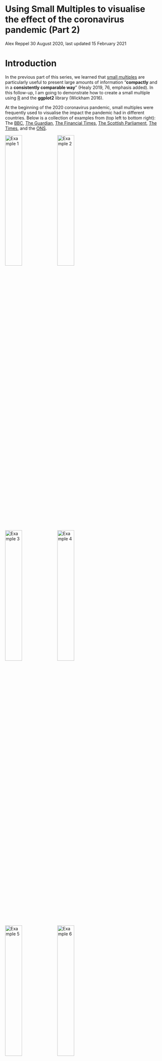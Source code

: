 Using Small Multiples to visualise the effect of the coronavirus
pandemic (Part 2)
================
Alex Reppel
30 August 2020, last updated 15 February 2021

# Introduction

In the previous part of this series, we learned that [small
multiples](https://www.edwardtufte.com/bboard/q-and-a-fetch-msg?msg_id=0000hv)
are particularly useful to present large amounts of information
“**compactly** and in a **consistently comparable way**” (Healy 2019,
76, emphasis added). In this follow-up, I am going to demonstrate how to
create a small multiple using [R](https://www.r-project.org/) and the
**ggplot2** library (Wickham 2016).

At the beginning of the 2020 coronavirus pandemic, small multiples were
frequently used to visualise the impact the pandemic had in different
countries. Below is a collection of examples from (top left to bottom
right): The [BBC](https://www.bbc.com/news/world-51235105), [The
Guardian](https://www.theguardian.com/world/2020/jul/30/covid-19-england-had-highest-excess-death-levels-in-europe-by-end-of-may),
[The Financial
Times](https://www.ft.com/content/a2901ce8-5eb7-4633-b89c-cbdf5b386938),
[The Scottish
Parliament](https://spice-spotlight.scot/2020/06/19/excess-deaths-in-scotland/),
[The
Times](https://www.thetimes.co.uk/article/curfew-threat-to-stop-virus-bwnst6nrq),
and the
[ONS](https://www.ons.gov.uk/peoplepopulationandcommunity/birthsdeathsandmarriages/deaths/bulletins/deathsregisteredweeklyinenglandandwalesprovisional/weekending14august2020).

<img src="assets/img/example3.png" style="width:33.0%"
alt="Example 1" />
<img src="assets/img/example2.png" style="width:33.0%"
alt="Example 2" />
<img src="assets/img/example1.png" style="width:33.0%"
alt="Example 3" />
<img src="assets/img/example4.png" style="width:33.0%"
alt="Example 4" />
<img src="assets/img/example5.png" style="width:33.0%"
alt="Example 5" />
<img src="assets/img/example6.png" style="width:33.0%"
alt="Example 6" />

Several of these examples compare *mortality rates* across countries.
One of them, [John Burn-Murdock](https://twitter.com/jburnmurdoch)’s
small multiple of [mortality rates for different
countries](https://www.ft.com/content/a2901ce8-5eb7-4633-b89c-cbdf5b386938),
is a particularly impressive example of how a carefully designed small
multiple makes complex data accessible. Part of its appeal are the
customisations and instructive annotations that were added to the graph.

<figure>
<img src="assets/img/inspiration.png" style="width:75.0%"
alt="FT analysis of mortality rates by John Burn-Murdock. (Source: Financial Times.)" />
<figcaption aria-hidden="true">FT analysis of mortality rates by John
Burn-Murdock. (Source: Financial Times.)</figcaption>
</figure>

## Aim

Collecting mortality data across countries is difficult and we are not
attempting to replicate that in this exercise. Instead, we will create a
small multiple that compares *mortality rates* for England and Wales
across different age groups using [R](https://www.r-project.org/) and
the **ggplot2** library (Wickham 2016). As an additional challenge, my
aim is to reproduce some of the aesthetics, as well as the overall
visual appeal of [John Burn-Murdock](https://twitter.com/jburnmurdoch)’s
small multiple of [mortality rates for different
countries](https://www.ft.com/content/a2901ce8-5eb7-4633-b89c-cbdf5b386938).

## Acknowledgements

Good data visualisations depend on good data. For this exercise, I used
data from the UK’s [Office for National
Statistics](https://www.ons.gov.uk/peoplepopulationandcommunity/birthsdeathsandmarriages/deaths/articles/comparisonsofallcausemortalitybetweeneuropeancountriesandregions/januarytojune2020).

This, then, brings me to the first code snippet. Here, we create a
variable called `acknowledgements` to store a number of acknowledgements
that will later appear at the lower right corner of the graph.

``` r
acknowledgements <- c(
    "Data: Office for National Statistics licensed under the Open Government Licence.",
    "Created by AR using R and ggplot2. Aesthetics inspired by John Burn-Murdock / FT.",
    "Reference: Wickham H. (2016). ggplot2: Elegant Graphics for Data Analysis, 2nd ed., New York: Springer.")
```

# Customisation

There are a couple of additional variable required for the graph, such
as an appropriate `title`.

``` r
title <- "Weekly provisional figures on deaths registered in England and Wales."
```

Earlier, I said that, as an additional challenge, we will try to
reproduce some of the design aesthetic of an existing visualisation,
which means we should specify a couple of customisation options that we
only have to specify once, but that will be used in code blocks through
this exercise.

These are:

1.  A subtitle that allows us to highlight individual words
2.  The ability to highlight specific weeks in the final graph
3.  A custom colour scheme

## Highlight individual words in the subtitle

We will use the subtitle of the final graph as a replacement for a more
traditional legend that assists viewers in decoding the final graph.

This unwieldy line stores the text “*Weekly cases by age group for 2020
compared to the historic average between 2010 and 2019*” into the
`subtitle` variable.

``` r
subtitle <- "Weekly cases by age group for <b style='color: %s'>%d</b> compared to the <b style='color: %s'>historic average</b> between <b style='color: %s'>%d</b> to <b style='color: %s'>%d</b>."
```

The text contains some [HTML](https://en.wikipedia.org/wiki/HTML) code
to highlight individual words, three placeholders (indicated by a `%d`)
for dates, and another four placeholders (indicated by a `%s`) for
colour labels.

Using HTML formatting and placeholders in the text allows us to (a)
highlight individual words and (b) to insert years and colour names
dynamically later on. (The technical term for this technique is called
[string
formatting](https://stackoverflow.com/questions/46085274/is-there-a-string-formatting-operator-in-r-similar-to-pythons).)

## Highlight individual weeks

Another customisation we will do later on is to highlight individual
weeks on the x-axis. The variable `highlight_weeks` contains the numbers
of the four weeks that will be shown on the x-axis in the final graph
(with the dates corresponding to each week):

1.  Week 1, beginning Monday, 30. December 2019
2.  Week 13, beginning Monday, 23. March 2020
3.  Week 27, beginning Monday, 29. June 2020
4.  Week 53, beginning Monday, 28. December 2020

``` r
highlight_weeks <- c(1, 13, 27, 53)
```

## Specify a colour scheme

The last customisation we have to specify is a colour scheme.
**ggplot2** offers a wide variety of themes and colour schemes, so this
is yet another step that isn’t really required to create an attractive
graph. I am adding it here in an attempt to replicate the visual appeal
of [John Burn-Murdock](https://twitter.com/jburnmurdoch)’s small
multiple of [mortality rates for different
countries](https://www.ft.com/content/a2901ce8-5eb7-4633-b89c-cbdf5b386938).

``` r
# Current year
highlight_colour = "#C11B17"
# Previous years
historic_colour = "#343434"
# Background fill
background_colour = "#FFF5EE" # "SeaShell"
# Horizontal and vertical lines
grid_colour = "#FFF9F5"
# Main title
title_colour = "#0C090A" # "Night"
# Subtitle, caption, and axis labels
label_colour = "#5C5858" # "Gray Dolphin"
```

# Setup

Before we can begin crating a graph, we have to load a couple of
packages that provide **R** with the necessary capabilities. We also
have to load our data file.

## Packages

This exercise uses **ggplot2**, which is part of
[tidyverse](https://www.tidyverse.org), a collection of several useful
packages.

[tidyverse](https://www.tidyverse.org) is not part of the default R
installation and needs to be installed separately.

To be able to customise the `subtitle` with HTML formatting, we also
need to install [ggtext](https://github.com/wilkelab/ggtext). (In the
code snippet below, the commands to load both packages are commented
out. Remove the “\#” sign in front of each line to install each
package.)

``` r
# install.packages("tidyverse")
# install.packages("ggtext")
```

Once installed, required packages can be loaded using the `library()`
function.

``` r
library(tidyverse)
library(ggtext)
```

## Data files

The data file extracted from the **ONS** data is stored as
[comma-separated
values](https://en.wikipedia.org/wiki/Comma-separated_values) and needs
to be read into a variable.

The place where **R** can find the data file is the only argument
required by the `read.csv()` function. The file is called
`small_multiples_data_age_EW.csv` in the `_assets/_data/` directory.

We add two more useful arguments this function: (a) to specify that
column names should be left untouched (`check.names = FALSE`) and (b)
that empty cells should be treated as missing values or `NA`s, so that
**R** knows that these values are missing (`na.strings = ""`).

``` r
data <- read.csv(
  "assets/data/small_multiples_data_age_EW.csv",
  check.names = FALSE,
  na.strings = "")
```

We can confirm that the data was successfully loaded by using the
`tail()` function, which displays the last couple of rows of the data
set.

``` r
tail(data)
```

    ##     YEAR WEEK       DATE 14 years or younger 15 to 44 years 45 to 64 years
    ## 569 2020   48 27/11/2020                  61            350           1553
    ## 570 2020   49 04/12/2020                  65            339           1529
    ## 571 2020   50 11/12/2020                  65            310           1525
    ## 572 2020   51 18/12/2020                  60            318           1524
    ## 573 2020   52 25/12/2020                  NA             NA             NA
    ## 574 2020   53 01/01/2021                  NA             NA             NA
    ##     65 to 74 years 75 to 84 years 85 years or more
    ## 569           1999           3561             4932
    ## 570           2028           3503             4839
    ## 571           1995           3608             4789
    ## 572           2051           3738             5320
    ## 573             NA             NA               NA
    ## 574             NA             NA               NA

Using the `tail()` function confirms that the data has been loaded
successfully and that it is stored as expected, with the six age groups
used as column labels.

# Data manipulation

Some additional *data wrangling* (Sterling 2005) is required to convert
the data set into a format that the **ggplot2** library can understand:

1.  convert dates from text into date objects
2.  ‘tidy’ the data set
3.  create custom labels for the x-axis

## Dates

Dates are currently stored as text strings, but it’ll be much easier to
work with dates as `date object`, or objects where **R** knows that it
is working with dates.

The following code tells **R** that the `DATE` column contains dates in
the form `DD/MM/YYYY`. The `data$DATE` command is shorthand for “select
the entire `DATE` column in the `data` data set”.

``` r
data$DATE <- as.Date(
  data$DATE,
  format = "%d/%m/%Y")  # e.g. "26/08/2020"
```

Once dates are converted into date objects, **R** knows what to do with
them. We can, for example, move each individual date stored in our data
set back four days:

``` r
data$DATE <- data$DATE - 4  # Move four days back to the beginning of the week.
```

I am doing this to highlight how easy it is to manipulate dates in
**R**. But there is also a practical reason for moving the date to the
beginning of the week. The ONS data labels weeks by the date of the
Friday, or the end, of that week. By subtracting four days, we arrive at
the Monday of the same week.

While not strictly necessary, it demonstrates the flexibility we have in
terms of manipulating data within **R**, as opposed to changing date
labels manually in a spreadsheet programme for example. (However, it is
also important to acknowledge that the adjustment made here changes the
reference to the data in the **ONS** data set, which may not be
appropriate. These changes are made for illustrative purposes.)

## ‘Tidy’ the data set

The original data set from the **ONS** and the data set I created from
it store some relevant values in columns., such as the six `Age Groups`.
This format is often referred to as “*wide*”, as opposed to a “*long*”
format where all values are stored in rows and no values are stored in
columns. While I find “wide” data much easier to read or work with
manually, **ggplot2** disagrees and prefers data stored in “long”
format, which is also known as “*tidy*” format.

The following code, adapted from Wickham and Grolemund (2017, 153)
converts our data set from a “wide” format into “long” or “tidy” format:

``` r
data <- data %>%
  gather(
    `14 years or younger`,
    `15 to 44 years`,
    `45 to 64 years`,
    `65 to 74 years`,
    `75 to 84 years`,
    `85 years or more`,
    key = "AGE_GROUP",
    value = "CASE_COUNT")
```

We can confirm this by listing some of the rows in the now “tidy” data
set. Here, we list five rows, starting at row 3,392:

    ##      YEAR WEEK       DATE        AGE_GROUP CASE_COUNT
    ## 3392 2020    1 2019-12-30 85 years or more       5355
    ## 3393 2020    2 2020-01-06 85 years or more       5994
    ## 3394 2020    3 2020-01-13 85 years or more       5345
    ## 3395 2020    4 2020-01-20 85 years or more       4814
    ## 3396 2020    5 2020-01-27 85 years or more       4707

We can see that the different age groups were successfully into a “tidy”
format that **ggplot2** likes.

## Identify current, previous, and first year

Many of the examples shown at the beginning of this tutorial compare
mortality rates for 2020 with the average rates of previous years
(typically the average over the past five years). This is an effective
way to inform citizens about the impact of the pandemic.

We aim for something similar in this example, which requires us to
distinguish data for the current year, previous years, and also for the
first year in the data set. (These variables will be used in subsequent
code blocks and to customise the `subtitle`.)

Identifying the current, previous, and first year in the data set is
straightforward by locating either the highest values (using the `max()`
function), or the lowest value (using the `min()` function) in the data
set.

``` r
current_year <- max(data$YEAR)
```

``` r
previous_year <- max(data$YEAR[data$YEAR != current_year])  # != translates into "is not equal to"
```

``` r
first_year <- min(data$YEAR)
```

## Labels (x-axis)

For this example, it is desirable to use actual dates as x-axis labels
instead of listing the number of weeks.

The following code block looks intimidating, but really all it does is
create a subset from our data that is restricted to the current year and
the weeks we said we want to highlight in the final graph (which we had
previously stored in the `highlighted_weeks` variable).

From this subset, all the `unique()` dates are extracted from the `DATE`
column. The result is a list of dates from the current year that
correspond with the list of weeks we want to highlight.

``` r
dates <- unique(
  subset(
    data,
    YEAR == current_year & WEEK %in% highlight_weeks)$DATE)
```

We then assign that list of dates as names to the `highlight_weeks`
variable. Because we previously converted dates into date *objects*, we
can now change the way dates are displayed with the `format()` function.

``` r
names(highlight_weeks) <- format(dates, "%d\n%b")
```

## Current and historic data

The previous data manipulation steps were applied to the entire data
set.

The next ones require a distinction between `current` data (i.e., data
from the most recent year) and `historic` data (i.e., data from previous
years).

``` r
current <- subset(data, YEAR == current_year)
```

``` r
historic <- subset(data, YEAR < current_year)
```

## Historic average

While not particularly elegant, splitting the data into two separate
data sets is a pragmatic way to be able to create the average of data
from previous years.

The first step is to calculate the average (`mean`) of values for each
`WEEK` and `AGE_GROUP` of the `historic` data set. Results are stored in
a new variable called `historic_average`.

``` r
historic_average <- aggregate(
  CASE_COUNT ~ WEEK + AGE_GROUP,
  FUN = mean,
  data = historic)
```

Looking at the variable `historic_average`, we can see that it is a
table of averages for each of the age groups and weeks.

``` r
tail(historic_average)
```

    ##     WEEK        AGE_GROUP CASE_COUNT
    ## 313   48 85 years or more     3832.1
    ## 314   49 85 years or more     4120.4
    ## 315   50 85 years or more     4197.8
    ## 316   51 85 years or more     4562.7
    ## 317   52 85 years or more     3307.0
    ## 318   53 85 years or more     2988.0

Another fairly complicated looking line changes the label of the third
column from `CASE_COUNT` to `HISTORIC_AVERAGE`.

``` r
names(historic_average)[names(historic_average) == "CASE_COUNT"] <- "HISTORIC_AVERAGE"
```

Having changed the label, we can now move on to merge the column
`historic_average` into the `current` data set.

``` r
current <- merge(
  current,
  historic_average,
  by = c("WEEK", "AGE_GROUP"),
  all = TRUE)
```

This helps create another column in the `current` data set called
`YMIN`. This column contains the *minimum value* for each week of either
the current year or the `historic_average`. (You will see later that
this is used to determine the *floor* of the area plot for each week;
otherwise, the area plot would fill the entire area down to the x-axis,
which is not what we want.)

``` r
current["YMIN"] <- apply(
  cbind(
    current$CASE_COUNT,
    current$HISTORIC_AVERAGE),
  1, min, na.rm = TRUE)
```

# The graph

We are now ready to generate the graph.

## Base layer

In *ggplot2*, a graph is initiated with the `ggplot()` function. The
following code specifies to use the `historic` data set as its default
and to show `WEEK`s on the x-axis and `CASE_COUNT`s on the y-axis.

``` r
figure <- ggplot(
  data = historic,
  mapping = aes(
    x = WEEK,
    y = CASE_COUNT,
    group = as.factor(YEAR))
  )
```

What makes **ggplot2** to easy to use is its notion of *layers*. Having
initialised the base layer above, we can now begin building our graph by
adding additional layers to it.

But first, I would like to add the title, subtitle, and caption to our
base layer.

### Labels

Adding labels to a graph is straightforward in **ggplot2**.
Unfortunately, the customisation I want to add makes this process a
little more complicated, because we first have to prepare the `subtitle`
and `caption` text.

Remember the `subtitle` variable at the beginning of this exercise?

    ## [1] "Weekly cases by age group for <b style='color: %s'>%d</b> compared to the <b style='color: %s'>historic average</b> between <b style='color: %s'>%d</b> to <b style='color: %s'>%d</b>."

By using a combination of *string formatting* and *HTML code*, we can
create a subtitle in lieu of a legend.

``` r
subtitle <- sprintf(
  subtitle,
  highlight_colour,
  current_year,
  historic_colour,
  historic_colour,
  first_year,
  historic_colour,
  previous_year
  )
```

Using the `sprintf()` function, we swap the placeholders `%s` (text
strings) and `%d` (dates) with variables from our data set. Each
placeholder corresponds with the parameter of the function. (Example:
The first `%s` in `subtitle` is replaced by the value stored in
`highlight_colour`.)

We can confirm that everything worked well by printing the `subtitle`
variable after formatting:

    ## [1] "Weekly cases by age group for <b style='color: #C11B17'>2020</b> compared to the <b style='color: #343434'>historic average</b> between <b style='color: #343434'>2010</b> to <b style='color: #343434'>2019</b>."

This is exactly what we wanted. Because we have loaded the `ggtext()`
library, this will later interpret the HTML code when adding the text to
the graph.

Similarly, we have previously stored acknowledgements in the
`acknowledgements` variable, which consists of several items.

    ## [1] "Data: Office for National Statistics licensed under the Open Government Licence."                       
    ## [2] "Created by AR using R and ggplot2. Aesthetics inspired by John Burn-Murdock / FT."                      
    ## [3] "Reference: Wickham H. (2016). ggplot2: Elegant Graphics for Data Analysis, 2nd ed., New York: Springer."

Before we can add that text to the graph, we have to “glue” each item
together into a single text string.

We do that by converting our list of acknowledgements into a text string
using the `paste()` function. The odd-looking argument `collapse = "\n"`
tells it to join each items together with a new line character in
between (`\n` is the so called [espace
sequence](https://en.wikipedia.org/wiki/Escape_sequence) representing a
“line break” or “[newline](https://en.wikipedia.org/wiki/Newline)”).

By separating each item with a “new line”, the caption runs over several
lines, which looks much better than trying to put all that text into a
single line.

``` r
caption <- paste(
  acknowledgements,
  collapse = "\n")
```

We can now add the title, subtitle, and caption to the graph.
**ggplot2** makes that very easy with concatenation where something is
added (using the `+` operator) to the existing graph object (stored in
the `figure` variable).

``` r
figure <- figure +
  labs(
    title = title,
    subtitle = subtitle,
    caption = paste(
      acknowledgements,
      collapse = "\n")
    )
```

Printing the graph shows an empty frame, which is as it should be
because we haven’t yet specified any data to be put on top of it!

<img src="assets/export/unnamed-chunk-31-1.png" width="100%" />

### Facet wrap

Before we add data to the frame, we convert it into a **small
multiple**.

This step demonstrates the power of **ggplot2** probably more than any
of the previous or subsequent steps.

This exercise began with the challenge of producing aesthetically
pleasing small multiples. To do that in **ggplot2**, all that is
required is the `facet_wrap()` function with three arguments:

1.  The variable used to distinguish individual graphs
2.  The number of rows used to organise individual graphs
3.  Whether the same or different scales should be used for each graph

Once again, we add that to our existing graph object.

``` r
figure <- figure +
  facet_wrap(
    ~ AGE_GROUP,
    nrow = 2,
    scales = "free"
    )
```

We use `AGE_GROUP` to separate the graph into six smaller graphs,
arranged across two rows (`nrow`), with each individual graph using
their own scale. (In reality, this only applies to the y-axis, because
all six graphs use the same values for the x-axis).

<img src="assets/export/unnamed-chunk-33-1.png" width="100%" />

## Additional layers

Now that we have established the frame for our small multiple, we can
begin adding data to it.

Once again, the beauty of **ggplot2** is the clarity which which graphs
are build. It applies a “*layered grammar of graphics*”, which means
that a graph can be thought of as a collection of layers, each one drawn
over the previous one.

Without elements of subsequent layers printed over them, those of
previous layers remain visible. The use of transparency offers further
possibilities to keep them visible.

### Layer 1

The first layer shows historic data as a series of line graphs. Each
line represents the number of weekly cases for one year between 2010 and
2019.

``` r
figure <- figure +
  geom_line(
    colour = historic_colour,
    alpha = 0.1) # opacity level of 10%
```

The way lines are arranged does not allow for a direct comparison of
historic data. An obvious way to enable this would be to draw each line
in a different colour, thus considerably increasing the visual
complexity of the resulting graph.

But this is not what we are interested in here. Instead, we can broadly
see whether cases have fluctuated over the years, which is what we want.

<img src="assets/export/unnamed-chunk-35-1.png" width="100%" />

### Layer 2

The second layer shows the *average of weekly cases* over all the
previous years (i.e., between 2010 and 2019).

The average is once again shown as a line graph, although this time with
a thicker line and considerably less opacity.

``` r
figure <- figure +
  geom_line(
    data = current,
    mapping = aes(
      x = WEEK,
      y = HISTORIC_AVERAGE),
    size = 1,
    colour = historic_colour,
    alpha = 0.8)
```

    ## Warning: Using `size` aesthetic for lines was deprecated in ggplot2 3.4.0.
    ## ℹ Please use `linewidth` instead.

<img src="assets/export/unnamed-chunk-37-1.png" width="100%" />

### Layer 3

One of the most interesting and powerful aspects of the original
inspiration for this exercise, [John
Burn-Murdock](https://twitter.com/jburnmurdoch)’s small multiple of
[mortality rates for different
countries](https://www.ft.com/content/a2901ce8-5eb7-4633-b89c-cbdf5b386938)
is the use of a shaded area indicating [total excess deaths during the
outbreak](https://www.ft.com/content/a2901ce8-5eb7-4633-b89c-cbdf5b386938).

While our example aims to replicate this feature in principle, we are
much less ambitious: Instead of a shaded area during a specific period,
such as the period of the current pandemic, a shaded area is shown for
every week where the cases in 2020 are above the historical average.

We draw this area by specifying maximum and minimum values for the
y-axis. The maximum value is always the value for the current year. The
minimum value is either the value for the current year or that of the
historic average, whatever is lowest (we have already calculated these
values and stored them in the `YMIN` column).

This ensures that only the area between the current value and historic
average is filled, and only if the current value is higher than the
historic average.

``` r
figure <- figure +
  geom_ribbon( # Used to create a filled area
    data = current,
    mapping = aes(
      x = WEEK,
      ymin = YMIN,
      ymax = CASE_COUNT),
    fill = highlight_colour,
    alpha = 0.25)
```

<img src="assets/export/unnamed-chunk-39-1.png" width="100%" />

### Layer 4

The fourth layer is added for visual effect, once again inspired by
[John Burn-Murdock](https://twitter.com/jburnmurdoch)’s
[original](https://www.ft.com/content/a2901ce8-5eb7-4633-b89c-cbdf5b386938).

This layer draws a white line above the area graph of the previous
layer. The line size is slightly thicker than the layer that will be
added next, which creates a pleasing visual effect of a subtle white
shadow underneath the actual line for the current year.

``` r
figure <- figure +
  geom_line(
    data = current,
    mapping = aes(
      x = WEEK,
      y = CASE_COUNT,
      group = as.factor(YEAR)),
    size = 2,
    colour = background_colour,
    alpha = 0.8)
```

<img src="assets/export/unnamed-chunk-41-1.png" width="100%" />

### Layer 5

All that is now missing is a line graph for the `current` year. This is
drawn on top of the previous white line. The result gives the impression
that layers 3-5 form a visual entity, a filled area chart with a
distinct outer line and a subtle white shadow underneath.

``` r
figure <- figure +
  geom_line(
    data = current,
    mapping = aes(
      x = WEEK,
      y = CASE_COUNT,
      group = as.factor(YEAR)),
    size = 1, # should be lower than the value of the previous line geom
    colour = highlight_colour, # should be different from the colour of the previous line geom
    alpha = 0.8)
```

<img src="assets/export/unnamed-chunk-43-1.png" width="100%" />

### Layer 6

The final layer is yet another one added for aesthetic reasons. It is a
straight horizontal line that meets the y-axis at point zero.

The line provides the lower end of the graph, which increases the visual
appeal of the graph when plotted as small multiples.

``` r
figure <- figure +
  geom_hline(
    yintercept = 0, # intercept the y-axis at point 0
    colour = label_colour,
    alpha = 0.8,
    size = 1)
```

<img src="assets/export/unnamed-chunk-45-1.png" width="100%" />

## Themes

The graph is now ready. **ggplot2** provides a number of attractive
[themes](https://ggplot2-book.org/polishing.html) to ensure visual
consistency and to enhance the visual appeal of the final output.

### A build-in theme

The graph below uses the `theme_minimal()` function, one of the default
themes available in **ggplot2**.

<img src="assets/export/unnamed-chunk-46-1.png" width="100%" />

### Customised theme

However, replicating the original inspiration as closely as possible
requires a custom theme. While customising a theme is straightforward
and very well explained in (Wickham 2016), this step can take some time
to get right.

``` r
figure <- figure +
  theme(
    # Plot
    plot.background = element_rect(
      fill = background_colour),
    plot.margin = margin(
      0, 30, 20, 20),
    # Title
    plot.title = element_text(
      margin = margin(
        20, 0, 0, 0),
      size = 20,
      colour = title_colour,
      face = "bold",
      hjust = 0),
    plot.title.position = "plot",
    # Subtitle
    plot.subtitle = element_markdown(
      size = 14,
      colour = label_colour,
      margin = margin(
        5, 0, 10, 0),
      hjust = 0),
    # Caption
    plot.caption = element_text(
      size = 12,
      colour = label_colour,
      margin = margin(
        10, 0, 0, 0),
      hjust = 1),
    plot.caption.position = "plot",
    # Legend
    legend.position = "none",    
    # x and y-axis
    axis.ticks.length = unit(5, "pt"),
    # x-axis
    axis.title.x = element_blank(),    
    axis.text.x = element_text(
      size = 10,
      colour = historic_colour),
    # y-axis
    axis.title.y = element_blank(),    
    axis.text.y = element_text(
      size = 12,
      colour = historic_colour),
    axis.ticks.y = element_blank(),
    # Panels (within the grid)
    panel.background = element_rect(
      fill = background_colour),
    panel.spacing = unit(25, "pt"),
    panel.grid.major = element_line(
      color = grid_colour,
      size = 0.5),
    panel.grid.minor = element_blank(),
    strip.background = element_rect(
      fill = background_colour),
    strip.text = element_text(
      size = 12,
      colour = title_colour,
      face = "bold",
      hjust = 0,
      margin = margin(
        20, 0, 10, 0)
      ),
    )
```

    ## Warning: The `size` argument of `element_line()` is deprecated as of ggplot2 3.4.0.
    ## ℹ Please use the `linewidth` argument instead.

<img src="assets/export/unnamed-chunk-48-1.png" width="100%" />

## Scales

What is still missing are customised scales for both axis. We begin by
replacing the labels on the x-axis that **ggplot2** has chosen for us.

### X-axis

Instead of default labels, we use dates for the weeks as listed in the
variable `highlight_weeks`. The following code block tells **ggplot2**
to scale the x-axis from zero to the last available, i.e. the last week
available in our data set.

``` r
figure <- figure +
  scale_x_continuous(
    expand = c(0,0),
    breaks = highlight_weeks,
    labels = names(highlight_weeks),
    limits = c(0, NA))
```

The `breaks` argument specifies that small tick marks should be shown
for each of the weeks listed in `highlight_weeks`. The `labels` argument
specifies that each tick mark should be labelled with the corresponding
date.

<img src="assets/export/unnamed-chunk-50-1.png" width="100%" />

### Y-axis: One for each graph

For the y-axis, we instruct **ggplot2** to use commas when showing
values (as in `1,000`) and to only show only up to three values: A
maximum value, roughly half of that maximum, and a zero at the bottom of
the y-axis.

``` r
figure <- figure +
  scale_y_continuous(
    expand = c(0,0), # move x axis up
    label = scales::comma,    
    breaks = function(x) {
      m <- round(x * .95, digits = -2)
      c(round(m / 2, digits = -2), m)
      }  
    )
```

<img src="assets/export/unnamed-chunk-52-1.png" width="100%" />

### Y-axis: One axis for all graphs

To demonstrate the difference between a `free` and `fixed` y-axis, I
have manually adjusted the `breaks` argument and specified the `limits`
argument to fit the highest value across the entire data set.

The result is a y-axis that is `fixed` to the highest value across all
graphs. The outcome of this change is quite striking and demonstrates
the difference between `free` and `fixed` axis quite well.

``` r
figure <- figure +
  scale_y_continuous(
    label = scales::comma, 
    breaks = c(0, 5000, 10000),
    limits = c(0, 10000)    
    )
```

<img src="assets/export/unnamed-chunk-55-1.png" width="100%" />

# Summary

The aim of this exercise was to demonstrate how easy it is to create
aesthetically pleasing data visualisations with **ggplot2**.

A considerable level of complexity was added by a desire to reproduce
some of the aesthetics, as well as the overall visual appeal of [John
Burn-Murdock](https://twitter.com/jburnmurdoch)’s small multiple of
[mortality rates for different
countries](https://www.ft.com/content/a2901ce8-5eb7-4633-b89c-cbdf5b386938).

What impressed me most about **R** and the **ggplot2** library when I
first learned it not too long ago, was the ease with which I was able to
create small multiples. Without the customisations added to this
example, creating aesthetically pleasing data visualisations takes very
little time.

I hope that you have enjoyed this exercise. While the final graph may
not be as insightful as some of the examples I mentioned at the
beginning of this exercise, I nevertheless hope that it has encourages
some of you to explore **R** and the **ggplot2** package for your own
projects.

# References

<div id="refs" class="references csl-bib-body hanging-indent">

<div id="ref-Healy:2019aa" class="csl-entry">

Healy, Kieran. 2019. “Data Visualization: A Practical Introduction.” In.
Woodstock: Princeton University Press.

</div>

<div id="ref-Sterling:2005aa" class="csl-entry">

Sterling, Bruce. 2005. *Shaping Things*. Mediawork Pamphlet Series.
Cambridge, MA: The MIT Press.

</div>

<div id="ref-Wickham:2016aa" class="csl-entry">

Wickham, Hadley. 2016. *Ggplot2: Elegant Graphics for Data Analysis*.
Berlin: Springer.

</div>

<div id="ref-Wickham:2017aa" class="csl-entry">

Wickham, Hadley, and Garrett Grolemund. 2017. *R for Data Science:
Import, Tidy, Transform, Visualize, and Model Data*. Sebastopol, CA:
O’REILLY.

</div>

</div>
